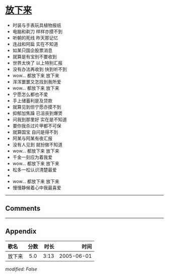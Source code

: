 # [放下来](https://music.163.com/song?id=66184)

* 时装与手表玩具植物报纸
* 电脑和剃刀 样样亦摸不到
* 听朝的死线 昨天那记忆
* 连战和阿扁 实在不知道
* 如某只国企股票消息
* 就算是有宝别不要收到
* 世界太快了 以上特别汇报
* 没有办法再收到 快到听不到
* wow... 都放下来 放下来
* 浑浑噩噩又怎找到我所爱
* wow... 都放下来 放下来
* 宁愿怎么都也不爱
* 手上储蓄利是及贷款
* 就算见到但宁愿亦摸不到
* 抑郁加焦躁 已沮丧到爆煲
* 问我到那里好 实在是不知道
* 要你我杀过片甲都不可保
* 就算国宝 自问是得不到
* 阿某与阿某有夜汇报
* 没有人见到 就扮做不知道
* wow... 都放下来 放下来
* 千金一刻应为着我爱
* wow... 都放下来 放下来
* 松多一松认识清楚最爱
* 
* wow... 都放下来 放下来
* 慢慢静候着心中我最喜爱


---

## Comments


---

## Appendix

|歌名|分数|时长|时间|
|:---|:---:|---:|---:|
|放下来|5.0|3:13|2005-06-01

*modified: False*